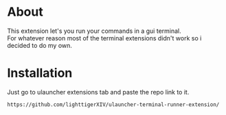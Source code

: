 # About  
This extension let's you run your commands in a gui terminal.  
For whatever reason most of the terminal extensions didn't work so i decided to do my own.

# Installation
Just go to ulauncher extensions tab and paste the repo link to it.

    https://github.com/lighttigerXIV/ulauncher-terminal-runner-extension/
